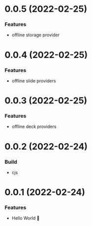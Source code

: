 # 0.0.5 (2022-02-25)

### Features

- offline storage provider

# 0.0.4 (2022-02-25)

### Features

- offline slide providers

# 0.0.3 (2022-02-25)

### Features

- offline deck providers

# 0.0.2 (2022-02-24)

### Build

- cjs

# 0.0.1 (2022-02-24)

### Features

- Hello World 👋
